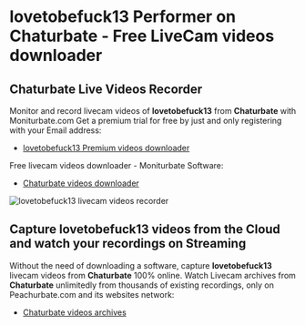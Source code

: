# lovetobefuck13 Performer on Chaturbate - Free LiveCam videos downloader

## Chaturbate Live Videos Recorder

Monitor and record livecam videos of **lovetobefuck13** from **Chaturbate** with Moniturbate.com
Get a premium trial for free by just and only registering with your Email address:
* [lovetobefuck13 Premium videos downloader](https://moniturbate.com/request-demo-licence-key.html)

Free livecam videos downloader - Moniturbate Software:
* [Chaturbate videos downloader](https://moniturbate.com/moniturbate-download-software.html)

![lovetobefuck13 livecam videos recorder](https://peachurnet.com/templates/moniturbate-software.png)


## Capture lovetobefuck13 videos from the Cloud and watch your recordings on Streaming

Without the need of downloading a software, capture **lovetobefuck13** livecam videos from **Chaturbate** 100% online.
Watch Livecam archives from **Chaturbate** unlimitedly from thousands of existing recordings, only on Peachurbate.com and its websites network:
* [Chaturbate videos archives](https://peachurnet.com/)
